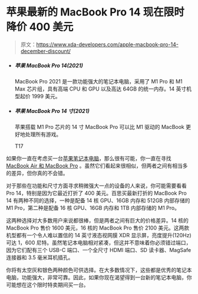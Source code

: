 # 苹果最新的 MacBook Pro 14 现在限时降价 400 美元

> 原文：<https://www.xda-developers.com/apple-macbook-pro-14-december-discount/>

*   ##### 苹果 MacBook Pro 14(2021)

    MacBook Pro 2021 是一款功能强大的笔记本电脑，采用了 M1 Pro 和 M1 Max 芯片组，具有高端 CPU 和 GPU 以及高达 64GB 的统一内存。14 英寸机型起价 1999 美元。

*   ##### 苹果 MacBook Pro 14 寸(2021)

    苹果搭载 M1 Pro 芯片的 14 寸 MacBook Pro 可以比 M1 驱动的 MacBook 更好地处理所有游戏。

    T17

如果你一直在考虑买一台[苹果笔记本电脑](https://www.xda-developers.com/best-macs/)，那么很有可能，你一直在寻找 [MacBook Air 和 MacBook Pro](http://www.xda-developers.com/difference-macbook-pro-air/) 。虽然它们看起来很相似，但两者之间有相当多的差异，但你真的不会错。

对于那些在功能和尺寸方面寻求稍微强大一点的设备的人来说，你可能需要看看 Pro 14，特别是因为它最近打折了 400 美元。百思买最新打折的 MacBook Pro 14 有两种不同的选择，一种是配备 14 核 GPU、16GB 内存和 512GB 内部存储的 M1 Pro，第二种是配备 16 核 GPU、16GB 内存和 1TB 内部存储的 M1 Pro。

这两种选择对大多数用户来说都很棒，但是两者之间有巨大的价格差异。14 核的 MacBook Pro 售价 1600 美元，16 核的 MacBook Pro 售价 2100 美元。这两款机型都有一个令人难以置信的 14 英寸液态视网膜 XDR 显示屏，亮度提升(120Hz)可达 1，600 尼特。虽然笔记本电脑相对紧凑，但这并不意味着你必须错过端口，因为它们配有三个 USB-C 端口、一个全尺寸 HDMI 端口、SD 读卡器、MagSafe 连接器和 3.5 毫米耳机插孔。

你将有太空灰和银色两种颜色可供选择。在大多数情况下，这些都是优秀的笔记本电脑，功能强大，非常可靠。因此，如果你现在渴望得到一台新的笔记本电脑，你可能想在这个限时特卖期间买一台。